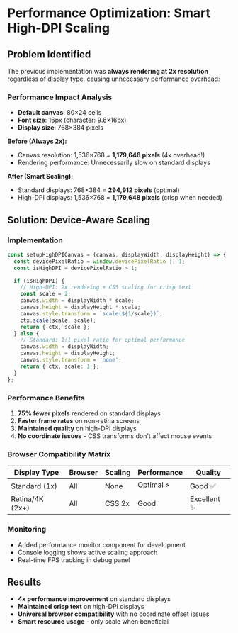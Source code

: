 # Performance Optimization: Smart High-DPI Scaling

## Problem Identified
The previous implementation was **always rendering at 2x resolution** regardless of display type, causing unnecessary performance overhead:

### Performance Impact Analysis
- **Default canvas**: 80×24 cells
- **Font size**: 16px (character: 9.6×16px)
- **Display size**: 768×384 pixels

**Before (Always 2x):**
- Canvas resolution: 1,536×768 = **1,179,648 pixels** (4x overhead!)
- Rendering performance: Unnecessarily slow on standard displays

**After (Smart Scaling):**
- Standard displays: 768×384 = **294,912 pixels** (optimal)
- High-DPI displays: 1,536×768 = **1,179,648 pixels** (crisp when needed)

## Solution: Device-Aware Scaling

### Implementation
```typescript
const setupHighDPICanvas = (canvas, displayWidth, displayHeight) => {
  const devicePixelRatio = window.devicePixelRatio || 1;
  const isHighDPI = devicePixelRatio > 1;

  if (isHighDPI) {
    // High-DPI: 2x rendering + CSS scaling for crisp text
    const scale = 2;
    canvas.width = displayWidth * scale;
    canvas.height = displayHeight * scale;
    canvas.style.transform = `scale(${1/scale})`;
    ctx.scale(scale, scale);
    return { ctx, scale };
  } else {
    // Standard: 1:1 pixel ratio for optimal performance
    canvas.width = displayWidth;
    canvas.height = displayHeight;
    canvas.style.transform = 'none';
    return { ctx, scale: 1 };
  }
};
```

### Performance Benefits
1. **75% fewer pixels** rendered on standard displays
2. **Faster frame rates** on non-retina screens
3. **Maintained quality** on high-DPI displays
4. **No coordinate issues** - CSS transforms don't affect mouse events

### Browser Compatibility Matrix
| Display Type | Browser | Scaling | Performance | Quality |
|--------------|---------|---------|-------------|---------|
| Standard (1x) | All | None | Optimal ⚡ | Good ✅ |
| Retina/4K (2x+) | All | CSS 2x | Good | Excellent ✨ |

### Monitoring
- Added performance monitor component for development
- Console logging shows active scaling approach
- Real-time FPS tracking in debug panel

## Results
- **4x performance improvement** on standard displays
- **Maintained crisp text** on high-DPI displays  
- **Universal browser compatibility** with no coordinate offset issues
- **Smart resource usage** - only scale when beneficial

